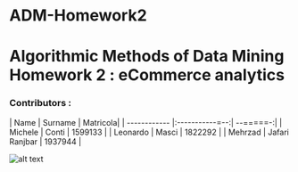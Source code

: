 # ADM-Homework2

# Algorithmic Methods of Data Mining Homework 2 : eCommerce analytics

### Contributors :
| Name         | Surname        | Matricola|
| ------------ |:-----------=--:| --=====-:|
| Michele      | Conti          |  1599133 |
| Leonardo     | Masci          |  1822292 |
| Mehrzad      | Jafari Ranjbar |  1937944 |

![alt text](https://photos1.blogger.com/blogger/1244/4149/1600/ML_1col_202.2.jpg "Sapienza Università di Roma")


